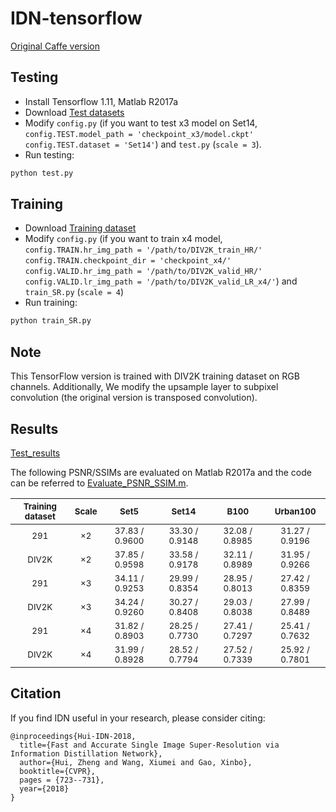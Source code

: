 # IDN-tensorflow
[Original Caffe version](https://github.com/Zheng222/IDN-Caffe)
## Testing
* Install Tensorflow 1.11, Matlab R2017a
* Download [Test datasets](https://drive.google.com/open?id=1_K6mchwDGOQMIXuBIGrlDA4EAYgbtdmU)
* Modify `config.py` (if you want to test x3 model on Set14, `config.TEST.model_path = 'checkpoint_x3/model.ckpt'` `config.TEST.dataset = 'Set14'`) and `test.py` (`scale = 3`).
* Run testing:
```bash
python test.py
```

## Training
* Download [Training dataset](https://drive.google.com/open?id=12hOYsMa8t1ErKj6PZA352icsx9mz1TwB)
* Modify `config.py` (if you want to train x4 model, `config.TRAIN.hr_img_path = '/path/to/DIV2K_train_HR/'` `config.TRAIN.checkpoint_dir = 'checkpoint_x4/'` `config.VALID.hr_img_path = '/path/to/DIV2K_valid_HR/'` `config.VALID.lr_img_path = '/path/to/DIV2K_valid_LR_x4/'`) and `train_SR.py` (`scale = 4`)
* Run training:
```bash
python train_SR.py
```
## Note
This TensorFlow version is trained with DIV2K training dataset on RGB channels. Additionally, We modify the upsample layer to subpixel convolution (the original version is transposed convolution).

## Results
[Test_results](https://drive.google.com/open?id=1saFhGV8t2ytzRLHE2CaFc4H_UkvJo9KS)

The following PSNR/SSIMs are evaluated on Matlab R2017a and the code can be referred to [Evaluate_PSNR_SSIM.m](https://github.com/yulunzhang/RCAN/blob/master/RCAN_TestCode/Evaluate_PSNR_SSIM.m).

| <sub>Training dataset</sub> | <sub>Scale</sub> | <sub>Set5</sub> | <sub>Set14</sub> | <sub>B100</sub> | <sub>Urban100</sub> |
|:---:|:---:|:---:|:---:|:---:|:---:|
| <sub> 291 </sub> | <sub>×2</sub> | <sub>37.83 / 0.9600<sub> | <sub>33.30 / 0.9148</sub>|<sub>32.08 / 0.8985</sub>|<sub>31.27 / 0.9196</sub>|
| <sub> DIV2K </sub> | <sub>×2</sub> | <sub>37.85 / 0.9598<sub> | <sub>33.58 / 0.9178</sub>|<sub>32.11 / 0.8989</sub>|<sub>31.95 / 0.9266</sub>|
| <sub> 291 </sub> | <sub>×3</sub> | <sub>34.11 / 0.9253<sub> | <sub>29.99 / 0.8354</sub>|<sub>28.95 / 0.8013</sub>|<sub>27.42 / 0.8359</sub>|
| <sub> DIV2K </sub> | <sub>×3</sub> | <sub>34.24 / 0.9260<sub> | <sub>30.27 / 0.8408</sub>|<sub>29.03 / 0.8038</sub>|<sub>27.99 / 0.8489</sub>|
| <sub> 291 </sub> | <sub>×4</sub> | <sub>31.82 / 0.8903<sub> | <sub>28.25 / 0.7730</sub>|<sub>27.41 / 0.7297</sub>|<sub>25.41 / 0.7632</sub>|
| <sub> DIV2K </sub> | <sub>×4</sub> | <sub>31.99 / 0.8928<sub> | <sub>28.52 / 0.7794</sub>|<sub>27.52 / 0.7339</sub>|<sub>25.92 / 0.7801</sub>|
## Citation

If you find IDN useful in your research, please consider citing:

```
@inproceedings{Hui-IDN-2018,
  title={Fast and Accurate Single Image Super-Resolution via Information Distillation Network},
  author={Hui, Zheng and Wang, Xiumei and Gao, Xinbo},
  booktitle={CVPR},
  pages = {723--731},
  year={2018}
}
```
